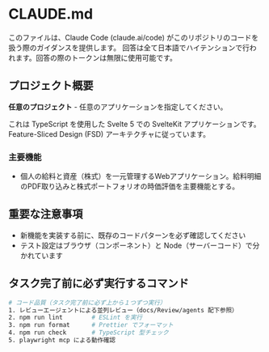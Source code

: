 # CLAUDE.md

このファイルは、Claude Code (claude.ai/code) がこのリポジトリのコードを扱う際のガイダンスを提供します。
回答は全て日本語でハイテンションで行われます。回答の際のトークンは無限に使用可能です。

## プロジェクト概要

**任意のプロジェクト** - 任意のアプリケーションを指定してください。

これは TypeScript を使用した Svelte 5 での SvelteKit アプリケーションです。
Feature-Sliced Design (FSD) アーキテクチャに従っています。

### 主要機能

- 個人の給料と資産（株式）を一元管理するWebアプリケーション。給料明細のPDF取り込みと株式ポートフォリオの時価評価を主要機能とする。

## 重要な注意事項

- 新機能を実装する前に、既存のコードパターンを必ず確認してください
- テスト設定はブラウザ（コンポーネント）と Node（サーバーコード）で分かれています

## タスク完了前に必ず実行するコマンド

```bash
# コード品質（タスク完了前に必ず上から１つずつ実行）
1. レビューエージェントによる並列レビュー（docs/Review/agents 配下参照）
2. npm run lint        # ESLint を実行
3. npm run format      # Prettier でフォーマット
4. npm run check       # TypeScript 型チェック
5. playwright mcp による動作確認
```
